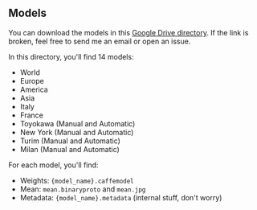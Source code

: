 ## Models

You can download the models in this [Google Drive directory](https://drive.google.com/drive/folders/1oeI5VAFfblfJjr2JzwcndXjnAmPkZMK6?usp=sharing). If the link is broken, feel free to send me an email or open an issue.

In this directory, you'll find 14 models:

- World
- Europe
- America
- Asia
- Italy
- France
- Toyokawa (Manual and Automatic)
- New York (Manual and Automatic)
- Turim (Manual and Automatic)
- Milan (Manual and Automatic)

For each model, you'll find:
- Weights: `{model_name}.caffemodel`
- Mean: `mean.binaryproto` and `mean.jpg`
- Metadata: `{model_name}.metadata` (internal stuff, don't worry)
